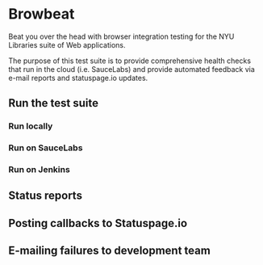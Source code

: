 # Browbeat

Beat you over the head with browser integration testing for the NYU Libraries suite of Web applications.

The purpose of this test suite is to provide comprehensive health checks that run in the cloud (i.e. SauceLabs) and provide automated feedback via e-mail reports and statuspage.io updates.

## Run the test suite

### Run locally

### Run on SauceLabs

### Run on Jenkins

## Status reports

## Posting callbacks to Statuspage.io

## E-mailing failures to development team
